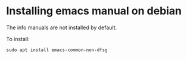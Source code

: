 # Installing emacs manual on debian

The info manuals are not installed by default.

To install:
```
sudo apt install emacs-common-non-dfsg
```